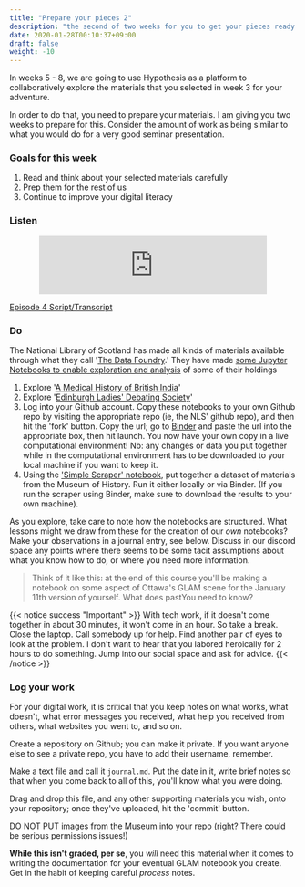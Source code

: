 ```yaml
---
title: "Prepare your pieces 2"
description: "the second of two weeks for you to get your pieces ready for discussion"
date: 2020-01-28T00:10:37+09:00
draft: false
weight: -10
---
```


In weeks 5 - 8, we are going to use Hypothesis as a platform to collaboratively explore the materials that you selected in week 3 for your adventure.

In order to do that, you need to prepare your materials. I am giving you two weeks to prepare for this. Consider the amount of work as being similar to what you would do for a very good seminar presentation.

### Goals for this week

1. Read and think about your selected materials carefully
2. Prep them for the rest of us
3. Continue to improve your digital literacy

### Listen

<div align="center"><iframe src="https://anchor.fm/dr-graham/embed/episodes/HIST4916a-Episode-4-Prepare-Yourself-Some-More-enkmkc" height="102px" width="400px" frameborder="0" scrolling="no"></iframe></div>

[Episode 4 Script/Transcript](transcripts/episode4)

### Do

The National Library of Scotland has made all kinds of materials available through what they call '[The Data Foundry](https://data.nls.uk/).' They have made [some Jupyter Notebooks to enable exploration and analysis](https://data.nls.uk/tools/jupyter-notebooks/) of some of their holdings

1. Explore '[A Medical History of British India](https://data.nls.uk/tools/jupyter-notebooks/exploring-a-medical-history-of-british-india/)'
2. Explore '[Edinburgh Ladies' Debating Society](https://data.nls.uk/tools/jupyter-notebooks/exploring-edinburgh-ladies-debating-society/)'
3. Log into your Github account. Copy these notebooks to your own Github repo by visiting the appropriate repo (ie, the NLS' github repo), and then hit the 'fork' button. Copy the url; go to [Binder](https://mybinder.org) and paste the url into the appropriate box, then hit launch. You now have your own copy in a live computational environment! Nb: any changes or data you put together while in the computational environment has to be downloaded to your local machine if you want to keep it.
4. Using the ['Simple Scraper' notebook](notebooks/simple-scraper), put together a dataset of materials from the Museum of History. Run it either locally or via Binder. (If you run the scraper using Binder, make sure to download the results to your own machine).


As you explore, take care to note how the notebooks are structured. What lessons might we draw from these for the creation of our _own_ notebooks? Make your observations in a journal entry, see below. Discuss in our discord space any points where there seems to be some tacit assumptions about what you know how to do, or where you need more information.

> Think of it like this: at the end of this course you'll be making a notebook on some aspect of Ottawa's GLAM scene for the January 11th version of yourself. What does pastYou need to know?

{{< notice success "Important" >}} With tech work, if it doesn't come together in about 30 minutes, it won't come in an hour. So take a break. Close the laptop. Call somebody up for help. Find another pair of eyes to look at the problem. I don't want to hear that you labored heroically for 2 hours to do something. Jump into our social space and ask for advice.
{{< /notice >}}

### Log your work

For your digital work, it is critical that you keep notes on what works, what doesn't, what error messages you received, what help you received from others, what websites you went to, and so on.

Create a repository on Github; you can make it private. If you want anyone else to see a private repo, you have to add their username, remember.

Make a text file and call it `journal.md`. Put the date in it, write brief notes so that when you come back to all of this, you'll know what you were doing.

Drag and drop this file, and any other supporting materials you wish, onto your repository; once they've uploaded, hit the 'commit' button.

DO NOT PUT images from the Museum into your repo (right? There could be serious permissions issues!)

**While this isn't graded, per se**, you _will_ need this material when it comes to writing the documentation for your eventual GLAM notebook you create. Get in the habit of keeping careful _process_ notes.
